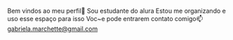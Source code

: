 Bem vindos ao meu perfil💙
Sou estudante do alura
Estou me organizando e uso esse espaço para isso
Voc~e pode entrarem contato comigo📫
gabriela.marchette@gmail.com


